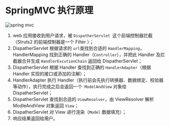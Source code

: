 # SpringMVC 执行原理

![spring mvc](http://wx1.sinaimg.cn/large/9e6aadb3gy1fq31lkq1ldj218a0m2jy8.jpg)

1. web 应用接收到用户请求，被 `DispatherServlet `这个前端控制器拦截（Struts2 的前端控制器是一个 Filter ）；
2. DispatherServlet 根据请求的 `url`查找到合适的 `HandlerMapping`，HandlerMapping 找到正确的 Handler（`Controller`），并把此 Handler 及拦截器合并生成 `HandlerExcutionChain` 返回给 DispatherServlet；
3. DispatherServlet 根据 Handler 查找到正确的 `HandlerAdapter`（根据 Handler 实现的接口或添加的注解）；
4. HandlerAdapter 执行 Handler（执行前会先执行转换器、数据绑定、校验器等动作），执行完成之后会返回一个` ModelAndView` 对象给 DispatherServlet；
5. DispatherServlet 查找到合适的 `ViewResolver`，由 ViewResolver 解析 ModleAndView 对象返回 `View`；
6. DispatherServlet 对 View 进行渲染（`Model` 数据填充）；
7. 响应结果返回给用户。
